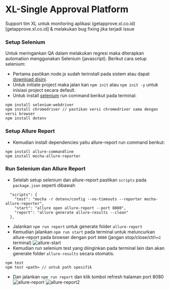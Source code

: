 # XL-Single Approval Platform
Support tim XL untuk monitoring aplikasi (getapprove.xl.co.id)[getapprove.xl.co.id] & melakukan bug fixing jika terjadi issue

### Setup Selenium
Untuk meringankan QA dalam melakukan regresi maka diterapkan automation menggunakan Selenium (javascript). Berikut cara setup selenium:
- Pertama pastikan node.js sudah terinstall pada sistem atau dapat [download disini](https://nodejs.org/en/download).
- Untuk initiate project maka jalan kan `npm init` atau `npm init -y` untuk inisiasi project secara default.
- Untuk install [selenium](https://www.selenium.dev/) run command berikut pada terminal:
```
npm install selenium-webdriver
npm install chromedriver // pastikan versi chromedriver sama dengan versi browser
npm install dotenv
```

### Setup Allure Report
- Kemudian install dependencies yaitu allure-report run command berikut:
```
npm install allure-commandline
npm install mocha-allure-reporter
```

### Run Selenium dan Allure Report
- Setelah setup selenium dan allure-report pastikan `scripts` pada `package.json` seperti dibawah
```
  "scripts": {
    "test": "mocha -r dotenv/config --no-timeouts --reporter mocha-allure-reporter",
    "start": "allure open allure-report --port 8080",
    "report": "allure generate allure-results --clean"
  },
```
- Jalankan `npm run report` untuk generate folder `allure-report` 
- Kemudian jalankan `npm run start` pada terminal untuk meluncurkan allure-report pada browser dengan port `8080` (jangan stop/close/ctrl+c terminal)
![allure-start](https://gitlab.javan.co.id/automation-test/selenium-sap/-/blob/master/data/img/allure_start.png)
- Kemudian run selenium test yang diinginkan pada terminal lain dan akan generate folder `allure-results` secara otomatis.
```
npm test
npm test <path> // untuk path spesifik
```
- Dan jalankan `npm run report` dan klik tombol refresh halaman port 8080
![allure-report](https://gitlab.javan.co.id/automation-test/selenium-sap/-/blob/master/data/img/allure-report.png)
![allure-report2](https://gitlab.javan.co.id/automation-test/selenium-sap/-/blob/master/data/img/allure-report2.png)

